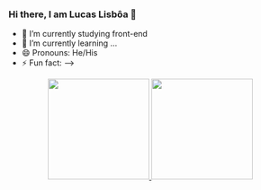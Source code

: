 ### Hi there, I am Lucas Lisbôa 👋


- 🔭 I’m currently studying front-end
- 🌱 I’m currently learning ...
- 😄 Pronouns: He/His
- ⚡ Fun fact: 
-->
 
 <div align="center">
  <a href="https://github.com/lucasmlisboa">
  <img height="180em" src="https://github-readme-stats.vercel.app/api?username=lucasmlisboa&show_icons=true&theme=dark&include_all_commits=true&count_private=true"/>
  <img height="180em" src="https://github-readme-stats.vercel.app/api/top-langs/?username=lucasmlisboa&layout=compact&langs_count=7&theme=dark"/>
</div>
